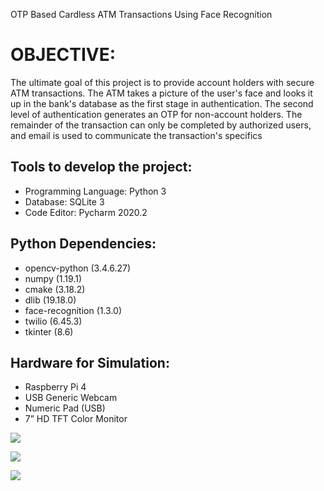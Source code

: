 OTP Based Cardless ATM Transactions Using Face Recognition


# OBJECTIVE:
The ultimate goal of this project is to provide account holders with secure ATM
transactions. The ATM takes a picture of the user's face and looks it up in the
bank's database as the first stage in authentication. The second level of
authentication generates an OTP for non-account holders. The remainder of the
transaction can only be completed by authorized users, and email is used to
communicate the transaction's specifics


## Tools to develop the project:
* Programming Language: Python 3
* Database: SQLite 3
* Code Editor: Pycharm 2020.2

## Python Dependencies:  
* opencv-python (3.4.6.27)
* numpy (1.19.1)
* cmake (3.18.2)
* dlib (19.18.0)
* face-recognition (1.3.0)
* twilio (6.45.3)
* tkinter (8.6)

## Hardware for Simulation:  
* Raspberry Pi 4
* USB Generic Webcam
* Numeric Pad (USB)
* 7” HD TFT Color Monitor


![](images/7.jpg)

![](images/3.JPG)

![](images/Final.jpg)
